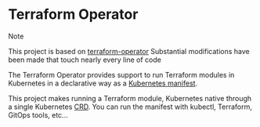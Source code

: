 # Terraform Operator

>[!NOTE]
> This project is based on [terraform-operator](https://github.com/kuptan/terraform-operator)
> Substantial modifications have been made that touch nearly every line of code

The Terraform Operator provides support to run Terraform modules in Kubernetes in a declarative way as a [Kubernetes manifest](https://kubernetes.io/docs/concepts/cluster-administration/manage-deployment/).

This project makes running a Terraform module, Kubernetes native through a single Kubernetes [CRD](https://kubernetes.io/docs/tasks/extend-kubernetes/custom-resources/custom-resource-definitions/). You can run the manifest with kubectl, Terraform, GitOps tools, etc...

